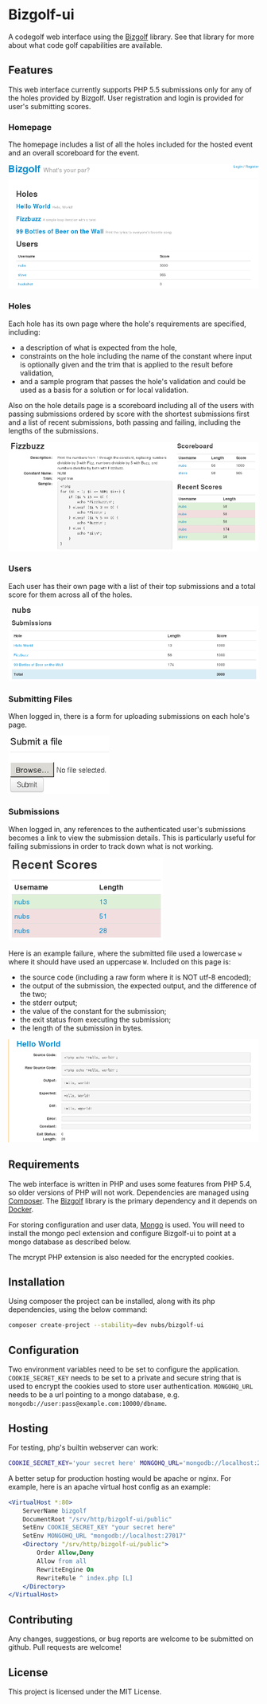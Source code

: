 # Bizgolf-ui
A codegolf web interface using the [Bizgolf](https://github.com/nubs/bizgolf) library.  See that library for more about what code golf capabilities are available.

## Features
This web interface currently supports PHP 5.5 submissions only for any of the holes provided by Bizgolf.  User registration and login is provided for user's submitting scores.

### Homepage
The homepage includes a list of all the holes included for the hosted event and an overall scoreboard for the event.

![Homepage](docs/screenshots/homepage.png)

### Holes
Each hole has its own page where the hole's requirements are specified, including:
* a description of what is expected from the hole,
* constraints on the hole including the name of the constant where input is optionally given and the trim that is applied to the result before validation,
* and a sample program that passes the hole's validation and could be used as a basis for a solution or for local validation.

Also on the hole details page is a scoreboard including all of the users with passing submissions ordered by score with the shortest submissions first and a list of recent submissions, both passing and failing, including the lengths of the submissions.

![Hole Details](docs/screenshots/hole.png)

### Users
Each user has their own page with a list of their top submissions and a total score for them across all of the holes.

![User Details](docs/screenshots/user.png)

### Submitting Files
When logged in, there is a form for uploading submissions on each hole's page.

![Submitting Files](docs/screenshots/submit.png)

### Submissions
When logged in, any references to the authenticated user's submissions becomes a link to view the submission details.  This is particularly useful for failing submissions in order to track down what is not working.

![Authenticated Hole Details](docs/screenshots/hole-authenticated.png)

Here is an example failure, where the submitted file used a lowercase `w` where it should have used an uppercase `W`.  Included on this page is:
* the source code (including a raw form where it is NOT utf-8 encoded);
* the output of the submission, the expected output, and the difference of the two;
* the stderr output;
* the value of the constant for the submission;
* the exit status from executing the submission;
* the length of the submission in bytes.

![Submission Details](docs/screenshots/submission.png)

## Requirements
The web interface is written in PHP and uses some features from PHP 5.4, so older versions of PHP will not work.  Dependencies are managed using [Composer](http://getcomposer.org).  The [Bizgolf](https://github.com/nubs/bizgolf) library is the primary dependency and it depends on [Docker](http://www.docker.io).

For storing configuration and user data, [Mongo](http://www.mongodb.org) is used.  You will need to install the mongo pecl extension and configure Bizgolf-ui to point at a mongo database as described below.

The mcrypt PHP extension is also needed for the encrypted cookies.

## Installation
Using composer the project can be installed, along with its php dependencies, using the below command:

```bash
composer create-project --stability=dev nubs/bizgolf-ui
```

## Configuration
Two environment variables need to be set to configure the application.  `COOKIE_SECRET_KEY` needs to be set to a private and secure string that is used to encrypt the cookies used to store user authentication.  `MONGOHQ_URL` needs to be a url pointing to a mongo database, e.g. `mongodb://user:pass@example.com:10000/dbname`.

## Hosting
For testing, php's builtin webserver can work:
```bash
COOKIE_SECRET_KEY='your secret here' MONGOHQ_URL='mongodb://localhost:27017' php --server localhost:8000 --docroot public
```

A better setup for production hosting would be apache or nginx.  For example, here is an apache virtual host config as an example:
```apache
<VirtualHost *:80>
    ServerName bizgolf
    DocumentRoot "/srv/http/bizgolf-ui/public"
    SetEnv COOKIE_SECRET_KEY "your secret here"
    SetEnv MONGOHQ_URL "mongodb://localhost:27017"
    <Directory "/srv/http/bizgolf-ui/public">
        Order Allow,Deny
        Allow from all
        RewriteEngine On
        RewriteRule ^ index.php [L]
    </Directory>
</VirtualHost>
```

## Contributing
Any changes, suggestions, or bug reports are welcome to be submitted on github. Pull requests are welcome!

## License
This project is licensed under the MIT License.
